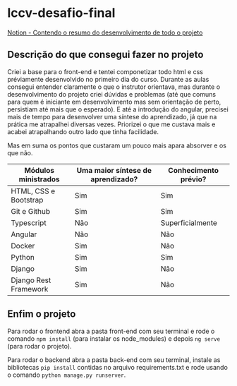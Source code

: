 # lccv-desafio-final

[Notion - Contendo o resumo do desenvolvimento de todo o projeto](https://cicerolino.notion.site/LCCV-UFAL-e0f26ff0d0de4eac8414165d4b56c89a)
## Descrição do que consegui fazer no projeto

Criei a base para o front-end e tentei componetizar todo html e css préviamente desenvolvido no primeiro dia do curso. Durante as aulas consegui entender claramente o que o instrutor orientava, mas durante o desenvolvimento do projeto criei dúvidas e problemas (até que comuns para quem é iniciante em desenvolvimento mas sem orientação de perto, persistiam até mais que o esperado). E até a introdução do angular, precisei mais de tempo para desenvolver uma síntese do aprendizado, já que na prática me atrapalhei diversas vezes. Priorizei o que me custava mais e acabei atrapalhando outro lado que tinha facilidade.

Mas em suma os pontos que custaram um pouco mais apara absorver e os que não.

| Módulos ministrados | Uma maior síntese de aprendizado? |Conhecimento prévio? |
| --------------- | --------------- |--------------- |
|HTML, CSS e Bootstrap       | Sim| Sim |
|Git e Github                | Sim| Sim |
|Typescript                  | Não| Superficialmente |
|Angular                     | Não| Não |
|Docker                      | Sim| Não |
|Python                      | Sim| Sim |
|Django                      | Sim| Não |
|Django Rest Framework       | Sim| Não |

## Enfim o projeto

Para rodar o frontend abra a pasta front-end com seu terminal e rode o comando `npm install` (para instalar os node_modules) e depois `ng serve` (para rodar o projeto).

Para rodar o backend abra a pasta back-end com seu terminal, instale as bibliotecas `pip install` contidas no arquivo requirements.txt e rode usando o comando `python manage.py runserver`.